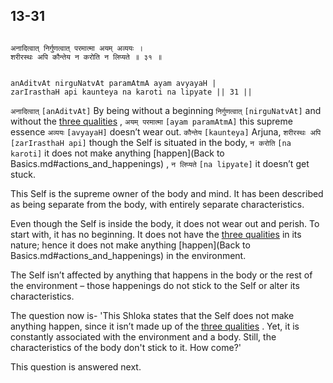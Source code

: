 ## 13-31


```shloka-sa

अनादित्वात् निर्गुणत्वात् परमात्मा अयम् अव्ययः ।
शरीरस्थः अपि कौन्तेय न करोति न लिप्यते ॥ ३१ ॥

```
```shloka-sa-hk

anAditvAt nirguNatvAt paramAtmA ayam avyayaH |
zarIrasthaH api kaunteya na karoti na lipyate || 31 ||

```
`अनादित्वात्` `[anAditvAt]` By being without a beginning `निर्गुणत्वात्` `[nirguNatvAt]` and without the 
[three qualities](satva_rajas_tamas)
, `अयम् परमात्मा` `[ayam paramAtmA]` this supreme essence `अव्ययः` `[avyayaH]` doesn’t wear out. `कौन्तेय` `[kaunteya]` Arjuna, `शरीरस्थः अपि` `[zarIrasthaH api]` though the Self is situated in the body, `न करोति` `[na karoti]` it does not make anything 
[happen](Back to Basics.md#actions_and_happenings)
, `न लिप्यते` `[na lipyate]` it doesn’t get stuck.

This Self is the supreme owner of the body and mind. It has been described as being separate from the body, with entirely separate characteristics. 

Even though the Self is inside the body, it does not wear out and perish. To start with, it has no beginning. It does not have the 
[three qualities](satva_rajas_tamas)
 in its nature; hence it does not make anything 
[happen](Back to Basics.md#actions_and_happenings)
 in the environment. 

The Self isn’t affected by anything that happens in the body or the rest of the environment – those happenings do not stick to the Self or alter its characteristics.

The question now is- 'This Shloka states that the Self does not make anything happen, since it isn’t made up of the 
[three qualities](satva_rajas_tamas)
. Yet, it is constantly associated with the environment and a body. Still, the characteristics of the body don't stick to it. How come?'

This question is answered next.


